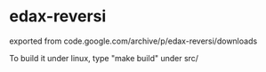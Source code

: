 # edax-reversi
exported from code.google.com/archive/p/edax-reversi/downloads 

To build it under linux, type "make build" under src/
